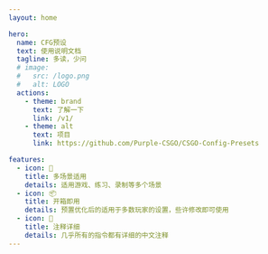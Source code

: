 ```yaml
---
layout: home

hero:
  name: CFG预设
  text: 使用说明文档
  tagline: 多读，少问
  # image:
  #   src: /logo.png
  #   alt: LOGO
  actions:
    - theme: brand
      text: 了解一下
      link: /v1/
    - theme: alt
      text: 项目
      link: https://github.com/Purple-CSGO/CSGO-Config-Presets

features:
  - icon: 🌄
    title: 多场景适用
    details: 适用游戏、练习、录制等多个场景
  - icon: 📦
    title: 开箱即用
    details: 预置优化后的适用于多数玩家的设置，些许修改即可使用
  - icon: 📝
    title: 注释详细
    details: 几乎所有的指令都有详细的中文注释
---
```

